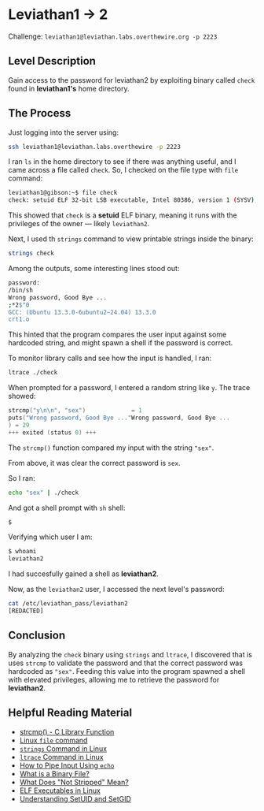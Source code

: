 # Leviathan1 -> 2

Challenge: `leviathan1@leviathan.labs.overthewire.org -p 2223`


## Level Description

Gain access to the password for leviathan2 by exploiting binary called `check` found in **leviathan1's** home directory.

## The Process

Just logging into the server using:
```bash
ssh leviathan1@leviathan.labs.overthewire -p 2223
```

I ran `ls` in the home directory to see if there was anything useful, and I came across a file called `check`.
So, I checked on the file type with `file` command:
```bash
leviathan1@gibson:~$ file check
check: setuid ELF 32-bit LSB executable, Intel 80386, version 1 (SYSV), dynamically linked, interpreter /lib/ld-linux.so.2, BuildID[sha1]=990fa9b7d511205601669835610d587780d0195e, for GNU/Linux 3.2.0, not stripped
```
This showed that `check` is a **setuid** ELF binary, meaning it runs with the privileges of the owner — likely `leviathan2`.

Next, I used th `strings` command to view printable strings inside the binary:
```bash
strings check
```
Among the outputs, some interesting lines stood out:
```bash
password:
/bin/sh
Wrong password, Good Bye ...
;*2$"0
GCC: (Ubuntu 13.3.0-6ubuntu2~24.04) 13.3.0
crt1.o
```
This hinted that the program compares the user input against some hardcoded string, and might spawn a shell if the password is correct.

To monitor library calls and see how the input is handled, I ran:
```bash
ltrace ./check
```
When prompted for a password, I entered a random string like `y`. The trace showed:
```c
strcmp("y\n\n", "sex")             = 1
puts("Wrong password, Good Bye ..."Wrong password, Good Bye ...
) = 29
+++ exited (status 0) +++
```
The `strcmp()` function compared my input with the string `"sex"`.

From above, it was clear the correct password is `sex`.

So I ran:
```bash
echo "sex" | ./check
```

And got a shell prompt with `sh` shell:
```sh
$
```

Verifying which user I am:
```sh
$ whoami
leviathan2
```
I had succesfully gained a shell as **leviathan2**.

Now, as the `leviathan2` user, I accessed the next level's password:
```sh
cat /etc/leviathan_pass/leviathan2
[REDACTED]
```

## Conclusion
By analyzing the `check` binary using `strings` and `ltrace`, I discovered that is uses `strcmp` to validate the password and that the correct password was hardcoded as `"sex"`. Feeding this value into the program spawned a shell with elevated privileges, allowing me to retrieve the password for **leviathan2**.

## Helpful Reading Material
- [strcmp() - C Library Function](https://cplusplus.com/reference/cstring/strcmp/)
- [Linux `file` command](https://www.geeksforgeeks.org/file-command-in-linux-with-examples/)
- [`strings` Command in Linux](https://labex.io/tutorials/linux-linux-strings-command-with-practical-examples-422934)
- [`ltrace` Command in Linux](https://labex.io/tutorials/linux-linux-ltrace-command-with-practical-examples-422784)
- [How to Pipe Input Using `echo`](https://runcloud.io/blog/echo-command-in-linux)
- [What is a Binary File?](https://en.wikipedia.org/wiki/Binary_file)
- [What Does "Not Stripped" Mean?](https://community.unix.com/t/not-stripped-executable-file/230654)
- [ELF Executables in Linux](https://en.wikipedia.org/wiki/Executable_and_Linkable_Format)
- [Understanding SetUID and SetGID](https://www.geeksforgeeks.org/setuid-setgid-and-sticky-bits-in-linux-file-permissions/)